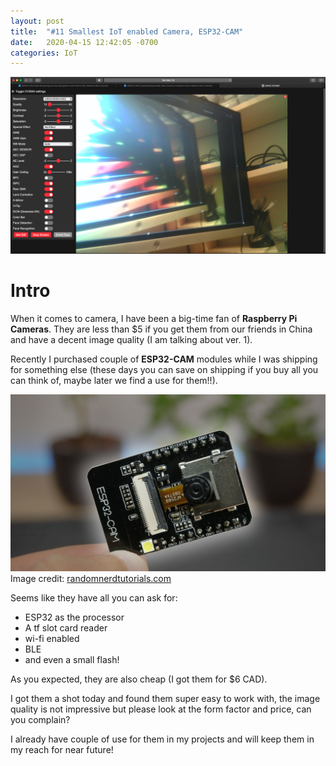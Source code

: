 ```yaml
---
layout: post
title:  "#11 Smallest IoT enabled Camera, ESP32-CAM"
date:   2020-04-15 12:42:05 -0700
categories: IoT
---
```

![ESP32-CAM](/assets/img/11camShot1.PNG)

# Intro

When it comes to camera, I have been a big-time fan of **Raspberry Pi Cameras**. They are less than $5 if you get them from our friends in China and have a decent image quality (I am talking about ver. 1). 

Recently I purchased couple of **ESP32-CAM** modules while I was shipping for something else (these days you can save on shipping if you buy all you can think of, maybe later we find a use for them!!).

![ESP32-CAM Module](/assets/img/11ESP32-CAM1.JPG)
Image credit: [randomnerdtutorials.com](https://randomnerdtutorials.com/esp32-cam-troubleshooting-guide/)

Seems like they have all you can ask for:
- ESP32 as the processor
- A tf slot card reader
- wi-fi enabled
- BLE
- and even a small flash!

As you expected, they are also cheap (I got them for $6 CAD). 

I got them a shot today and found them super easy to work with, the image quality is not impressive but please look at the form factor and price, can you complain? 

I already have couple of use for them in my projects and will keep them in my reach for near future!


